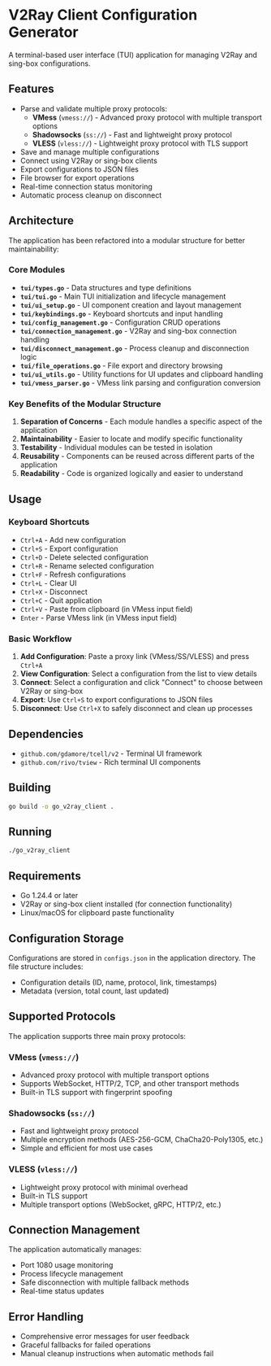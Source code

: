 # V2Ray Client Configuration Generator

A terminal-based user interface (TUI) application for managing V2Ray and sing-box configurations.

## Features

- Parse and validate multiple proxy protocols:
  - **VMess** (`vmess://`) - Advanced proxy protocol with multiple transport options
  - **Shadowsocks** (`ss://`) - Fast and lightweight proxy protocol
  - **VLESS** (`vless://`) - Lightweight proxy protocol with TLS support
- Save and manage multiple configurations
- Connect using V2Ray or sing-box clients
- Export configurations to JSON files
- File browser for export operations
- Real-time connection status monitoring
- Automatic process cleanup on disconnect

## Architecture

The application has been refactored into a modular structure for better maintainability:

### Core Modules

- **`tui/types.go`** - Data structures and type definitions
- **`tui/tui.go`** - Main TUI initialization and lifecycle management
- **`tui/ui_setup.go`** - UI component creation and layout management
- **`tui/keybindings.go`** - Keyboard shortcuts and input handling
- **`tui/config_management.go`** - Configuration CRUD operations
- **`tui/connection_management.go`** - V2Ray and sing-box connection handling
- **`tui/disconnect_management.go`** - Process cleanup and disconnection logic
- **`tui/file_operations.go`** - File export and directory browsing
- **`tui/ui_utils.go`** - Utility functions for UI updates and clipboard handling
- **`tui/vmess_parser.go`** - VMess link parsing and configuration conversion

### Key Benefits of the Modular Structure

1. **Separation of Concerns** - Each module handles a specific aspect of the application
2. **Maintainability** - Easier to locate and modify specific functionality
3. **Testability** - Individual modules can be tested in isolation
4. **Reusability** - Components can be reused across different parts of the application
5. **Readability** - Code is organized logically and easier to understand

## Usage

### Keyboard Shortcuts

- `Ctrl+A` - Add new configuration
- `Ctrl+S` - Export configuration
- `Ctrl+D` - Delete selected configuration
- `Ctrl+R` - Rename selected configuration
- `Ctrl+F` - Refresh configurations
- `Ctrl+L` - Clear UI
- `Ctrl+X` - Disconnect
- `Ctrl+C` - Quit application
- `Ctrl+V` - Paste from clipboard (in VMess input field)
- `Enter` - Parse VMess link (in VMess input field)

### Basic Workflow

1. **Add Configuration**: Paste a proxy link (VMess/SS/VLESS) and press `Ctrl+A`
2. **View Configuration**: Select a configuration from the list to view details
3. **Connect**: Select a configuration and click "Connect" to choose between V2Ray or sing-box
4. **Export**: Use `Ctrl+S` to export configurations to JSON files
5. **Disconnect**: Use `Ctrl+X` to safely disconnect and clean up processes

## Dependencies

- `github.com/gdamore/tcell/v2` - Terminal UI framework
- `github.com/rivo/tview` - Rich terminal UI components

## Building

```bash
go build -o go_v2ray_client .
```

## Running

```bash
./go_v2ray_client
```

## Requirements

- Go 1.24.4 or later
- V2Ray or sing-box client installed (for connection functionality)
- Linux/macOS for clipboard paste functionality

## Configuration Storage

Configurations are stored in `configs.json` in the application directory. The file structure includes:

- Configuration details (ID, name, protocol, link, timestamps)
- Metadata (version, total count, last updated)

## Supported Protocols

The application supports three main proxy protocols:

### VMess (`vmess://`)
- Advanced proxy protocol with multiple transport options
- Supports WebSocket, HTTP/2, TCP, and other transport methods
- Built-in TLS support with fingerprint spoofing

### Shadowsocks (`ss://`)
- Fast and lightweight proxy protocol
- Multiple encryption methods (AES-256-GCM, ChaCha20-Poly1305, etc.)
- Simple and efficient for most use cases

### VLESS (`vless://`)
- Lightweight proxy protocol with minimal overhead
- Built-in TLS support
- Multiple transport options (WebSocket, gRPC, HTTP/2, etc.)

## Connection Management

The application automatically manages:
- Port 1080 usage monitoring
- Process lifecycle management
- Safe disconnection with multiple fallback methods
- Real-time status updates

## Error Handling

- Comprehensive error messages for user feedback
- Graceful fallbacks for failed operations
- Manual cleanup instructions when automatic methods fail 